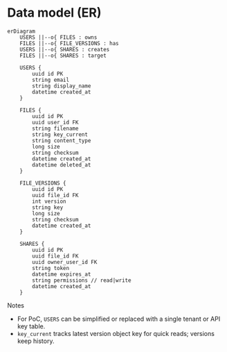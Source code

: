 # Data model (ER)

```mermaid
erDiagram
    USERS ||--o{ FILES : owns
    FILES ||--o{ FILE_VERSIONS : has
    USERS ||--o{ SHARES : creates
    FILES ||--o{ SHARES : target

    USERS {
        uuid id PK
        string email
        string display_name
        datetime created_at
    }

    FILES {
        uuid id PK
        uuid user_id FK
        string filename
        string key_current
        string content_type
        long size
        string checksum
        datetime created_at
        datetime deleted_at
    }

    FILE_VERSIONS {
        uuid id PK
        uuid file_id FK
        int version
        string key
        long size
        string checksum
        datetime created_at
    }

    SHARES {
        uuid id PK
        uuid file_id FK
        uuid owner_user_id FK
        string token
        datetime expires_at
        string permissions // read|write
        datetime created_at
    }
```

Notes
- For PoC, `USERS` can be simplified or replaced with a single tenant or API key table.
- `key_current` tracks latest version object key for quick reads; versions keep history.
